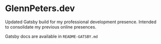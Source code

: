 <h1>GlennPeters.dev</h1>

<p>
    Updated Gatsby build for my professional development presence.  Intended to consolidate my previous online presences.
</p>

<p>
    Gatsby docs are available in <code>README-GATSBY.md</code>
</p>

